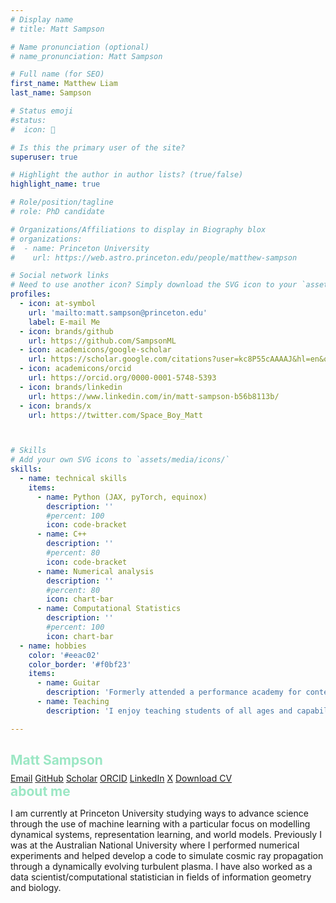 ```yaml
---
# Display name
# title: Matt Sampson

# Name pronunciation (optional)
# name_pronunciation: Matt Sampson

# Full name (for SEO)
first_name: Matthew Liam
last_name: Sampson

# Status emoji
#status:
#  icon: 󰆧

# Is this the primary user of the site?
superuser: true

# Highlight the author in author lists? (true/false)
highlight_name: true

# Role/position/tagline
# role: PhD candidate

# Organizations/Affiliations to display in Biography blox
# organizations:
#  - name: Princeton University
#    url: https://web.astro.princeton.edu/people/matthew-sampson

# Social network links
# Need to use another icon? Simply download the SVG icon to your `assets/media/icons/` folder.
profiles:
  - icon: at-symbol
    url: 'mailto:matt.sampson@princeton.edu'
    label: E-mail Me
  - icon: brands/github
    url: https://github.com/SampsonML
  - icon: academicons/google-scholar
    url: https://scholar.google.com/citations?user=kc8P55cAAAAJ&hl=en&oi=sra
  - icon: academicons/orcid
    url: https://orcid.org/0000-0001-5748-5393
  - icon: brands/linkedin
    url: https://www.linkedin.com/in/matt-sampson-b56b8113b/
  - icon: brands/x
    url: https://twitter.com/Space_Boy_Matt



# Skills
# Add your own SVG icons to `assets/media/icons/`
skills:
  - name: technical skills
    items:
      - name: Python (JAX, pyTorch, equinox)
        description: ''
        #percent: 100
        icon: code-bracket
      - name: C++
        description: ''
        #percent: 80
        icon: code-bracket
      - name: Numerical analysis
        description: ''
        #percent: 80
        icon: chart-bar
      - name: Computational Statistics
        description: ''
        #percent: 100
        icon: chart-bar
  - name: hobbies
    color: '#eeac02'
    color_border: '#f0bf23'
    items:
      - name: Guitar
        description: 'Formerly attended a performance academy for contempory guitar, these days just play for fun'
      - name: Teaching
        description: 'I enjoy teaching students of all ages and capabilities about mathematics/physics/CS whether through the university or in my own time'

---
```

<h2 style="color: #9be7c4; margin-bottom: 0.5rem;">Matt Sampson</h2>

<div class="social-links">
  <a href="mailto:matt.sampson@princeton.edu" class="download-cv">Email</a>
  <a href="https://github.com/SampsonML" class="download-cv">GitHub</a>
  <a href="https://scholar.google.com/citations?user=kc8P55cAAAAJ&hl=en&oi=sra" class="download-cv">Scholar</a>
  <a href="https://orcid.org/0000-0001-5748-5393" class="download-cv">ORCID</a>
  <a href="https://www.linkedin.com/in/matt-sampson-b56b8113b/" class="download-cv">LinkedIn</a>
  <a href="https://twitter.com/Space_Boy_Matt" class="download-cv">X</a>
  <a href="/uploads/AcademicCVSampsonMatt.pdf" class="cv" download>Download CV</a>
</div>

<h2 style="color: #9be7c4; margin: 0;">about me</h2>
<p>
I am currently at Princeton University studying ways to advance science through the use of machine learning with a particular focus on modelling dynamical systems, representation learning, and world models. Previously I was at the Australian National University where I performed numerical experiments and helped develop a code to simulate cosmic ray propagation through a dynamically evolving turbulent plasma. I have also worked as a data scientist/computational statistician in fields of information geometry and biology.
</p>


























































